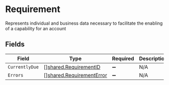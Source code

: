 # Requirement

Represents individual and business data necessary to facilitate the enabling of a capability for an account


## Fields

| Field                                                                       | Type                                                                        | Required                                                                    | Description                                                                 |
| --------------------------------------------------------------------------- | --------------------------------------------------------------------------- | --------------------------------------------------------------------------- | --------------------------------------------------------------------------- |
| `CurrentlyDue`                                                              | [][shared.RequirementID](../../../pkg/models/shared/requirementid.md)       | :heavy_minus_sign:                                                          | N/A                                                                         |
| `Errors`                                                                    | [][shared.RequirementError](../../../pkg/models/shared/requirementerror.md) | :heavy_minus_sign:                                                          | N/A                                                                         |